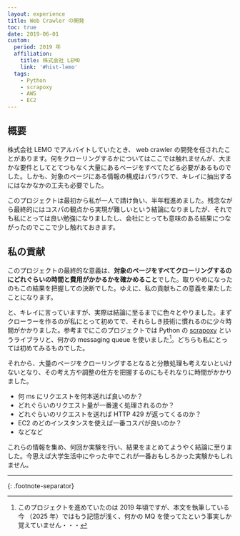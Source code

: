 ```yaml
---
layout: experience
title: Web Crawler の開発
toc: true
date: 2019-06-01
custom:
  period: 2019 年
  affiliation:
    title: 株式会社 LEMO
    link: '#hist-lemo'
  tags:
    - Python
    - scrapoxy
    - AWS
    - EC2
---
```


## 概要

株式会社 LEMO でアルバイトしていたとき、 web crawler の開発を任されたことがあります。何をクローリングするかについてはここでは触れませんが、大まかな要件としてとてつもなく大量にあるページをすべてたどる必要があるものでした。しかも、対象のページにある情報の構成はバラバラで、キレイに抽出するにはなかなかの工夫も必要でした。

このプロジェクトは最初から私が一人で請け負い、半年程進めました。残念ながら最終的にはコスパの観点から実現が難しいという結論になりましたが、それでも私にとっては良い勉強になりましたし、会社にとっても意味のある結果につながったのでここで少し触れておきます。

## 私の貢献

このプロジェクトの最終的な意義は、**対象のページをすべてクローリングするのにどれぐらいの時間と費用がかかるかを確かめること**でした。取りやめになったのもこの結果を把握しての決断でした。ゆえに、私の貢献もこの意義を果たしたことになります。

と、キレイに言っていますが、実際は結論に至るまでに色々とやりました。まずクローラーを作るのが私にとって初めてで、それらしき技術に慣れるのに少々時間がかかりました。参考までにこのプロジェクトでは Python の [scrapoxy](https://scrapoxy.io/) というライブラリと、何かの messaging queue を使いました[^1]。どちらも私にとっては初めてみるものでした。

それから、大量のページをクローリングするとなると分散処理も考えないといけないとなり、その考え方や調整の仕方を把握するのにもそれなりに時間がかかりました。

- 何 ms にリクエストを何本送れば良いのか？
- どれぐらいのリクエスト量が一番速く処理されるのか？
- どれぐらいのリクエストを送れば HTTP 429 が返ってくるのか？
- EC2 のどのインスタンスを使えば一番コスパが良いのか？
- などなど

これらの情報を集め、何回か実験を行い、結果をまとめてようやく結論に至りました。今思えば大学生活中にやった中でこれが一番おもしろかった実験かもしれません。

---
{: .footnote-separator}

[^1]: このプロジェクトを進めていたのは 2019 年頃ですが、本文を執筆している今 （2025 年）ではもう記憶が浅く、何かの MQ を使ってたという事実しか覚えていません・・・